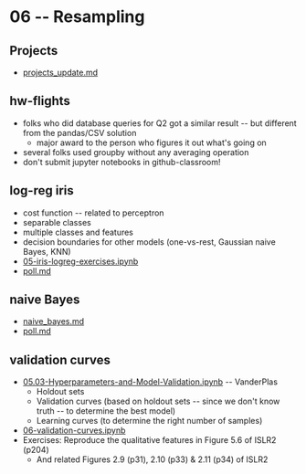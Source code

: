 
# 06 -- Resampling

## Projects

* [projects_update.md](projects_update.md)

## hw-flights

* folks who did database queries for Q2 got a similar result -- but different from the pandas/CSV solution
  * major award to the person who figures it out what's going on
* several folks used groupby without any averaging operation 
* don't submit jupyter notebooks in github-classroom!

## log-reg iris

* cost function -- related to perceptron
* separable classes
* multiple classes and features
* decision boundaries for other models (one-vs-rest, Gaussian naive Bayes, KNN)
* [05-iris-logreg-exercises.ipynb](https://colab.research.google.com/drive/1r_T4-xAS-ynwwC2T_R9YUdicgkdV5Ihr?usp=sharing)
* [poll.md](poll.md)

## naive Bayes

* [naive_bayes.md](naive_bayes.md)
* [poll.md](poll.md)

## validation curves

* [05.03-Hyperparameters-and-Model-Validation.ipynb](https://github.com/jakevdp/PythonDataScienceHandbook/blob/master/notebooks/05.03-Hyperparameters-and-Model-Validation.ipynb) -- VanderPlas
  * Holdout sets
  * Validation curves (based on holdout sets -- since we don't know truth -- to determine the best model)
  * Learning curves (to determine the right number of samples)
* [06-validation-curves.ipynb](https://colab.research.google.com/drive/18FU3wLaqqDssxz7768dUil-g1bsLTNSk?usp=sharing)
* Exercises: Reproduce the qualitative features in Figure 5.6 of ISLR2 (p204)
  * And related Figures 2.9 (p31), 2.10 (p33) & 2.11 (p34) of ISLR2
